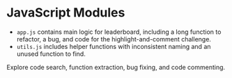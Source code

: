 # JavaScript Modules

- `app.js` contains main logic for leaderboard, including a long function to refactor, a bug, and code for the highlight-and-comment challenge.
- `utils.js` includes helper functions with inconsistent naming and an unused function to find.

Explore code search, function extraction, bug fixing, and code commenting.